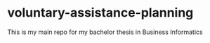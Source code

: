 # voluntary-assistance-planning
This is my main repo for my bachelor thesis in Business Informatics

